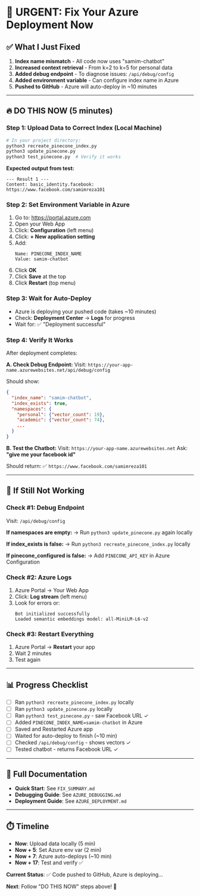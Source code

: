 # 🚨 URGENT: Fix Your Azure Deployment Now

## ✅ What I Just Fixed
1. **Index name mismatch** - All code now uses "samim-chatbot"
2. **Increased context retrieval** - From k=2 to k=5 for personal data
3. **Added debug endpoint** - To diagnose issues: `/api/debug/config`
4. **Added environment variable** - Can configure index name in Azure
5. **Pushed to GitHub** - Azure will auto-deploy in ~10 minutes

---

## 🔥 DO THIS NOW (5 minutes)

### Step 1: Upload Data to Correct Index (Local Machine)
```bash
# In your project directory:
python3 recreate_pinecone_index.py
python3 update_pinecone.py
python3 test_pinecone.py  # Verify it works
```

**Expected output from test:**
```
--- Result 1 ---
Content: basic_identity.facebook: https://www.facebook.com/samimreza101
```

### Step 2: Set Environment Variable in Azure
1. Go to: https://portal.azure.com
2. Open your Web App
3. Click: **Configuration** (left menu)
4. Click: **+ New application setting**
5. Add:
   ```
   Name: PINECONE_INDEX_NAME
   Value: samim-chatbot
   ```
6. Click **OK**
7. Click **Save** at the top
8. Click **Restart** (top menu)

### Step 3: Wait for Auto-Deploy
- Azure is deploying your pushed code (takes ~10 minutes)
- Check: **Deployment Center** → **Logs** for progress
- Wait for: ✅ "Deployment successful"

### Step 4: Verify It Works
After deployment completes:

**A. Check Debug Endpoint:**
Visit: `https://your-app-name.azurewebsites.net/api/debug/config`

Should show:
```json
{
  "index_name": "samim-chatbot",
  "index_exists": true,
  "namespaces": {
    "personal": {"vector_count": 19},
    "academic": {"vector_count": 74},
    ...
  }
}
```

**B. Test the Chatbot:**
Visit: `https://your-app-name.azurewebsites.net`
Ask: **"give me your facebook id"**

Should return: ✅ `https://www.facebook.com/samimreza101`

---

## 🐛 If Still Not Working

### Check #1: Debug Endpoint
Visit: `/api/debug/config`

**If namespaces are empty:**
→ Run `python3 update_pinecone.py` again locally

**If index_exists is false:**
→ Run `python3 recreate_pinecone_index.py` locally

**If pinecone_configured is false:**
→ Add `PINECONE_API_KEY` in Azure Configuration

### Check #2: Azure Logs
1. Azure Portal → Your Web App
2. Click: **Log stream** (left menu)
3. Look for errors or:
   ```
   Bot initialized successfully
   Loaded semantic embeddings model: all-MiniLM-L6-v2
   ```

### Check #3: Restart Everything
1. Azure Portal → **Restart** your app
2. Wait 2 minutes
3. Test again

---

## 📊 Progress Checklist

- [ ] Ran `python3 recreate_pinecone_index.py` locally
- [ ] Ran `python3 update_pinecone.py` locally
- [ ] Ran `python3 test_pinecone.py` - saw Facebook URL ✓
- [ ] Added `PINECONE_INDEX_NAME=samim-chatbot` in Azure
- [ ] Saved and Restarted Azure app
- [ ] Waited for auto-deploy to finish (~10 min)
- [ ] Checked `/api/debug/config` - shows vectors ✓
- [ ] Tested chatbot - returns Facebook URL ✓

---

## 📖 Full Documentation

- **Quick Start**: See `FIX_SUMMARY.md`
- **Debugging Guide**: See `AZURE_DEBUGGING.md`
- **Deployment Guide**: See `AZURE_DEPLOYMENT.md`

---

## ⏱️ Timeline

- **Now**: Upload data locally (5 min)
- **Now + 5**: Set Azure env var (2 min)
- **Now + 7**: Azure auto-deploys (~10 min)
- **Now + 17**: Test and verify ✅

**Current Status**: ✅ Code pushed to GitHub, Azure is deploying...

**Next**: Follow "DO THIS NOW" steps above! 🚀
